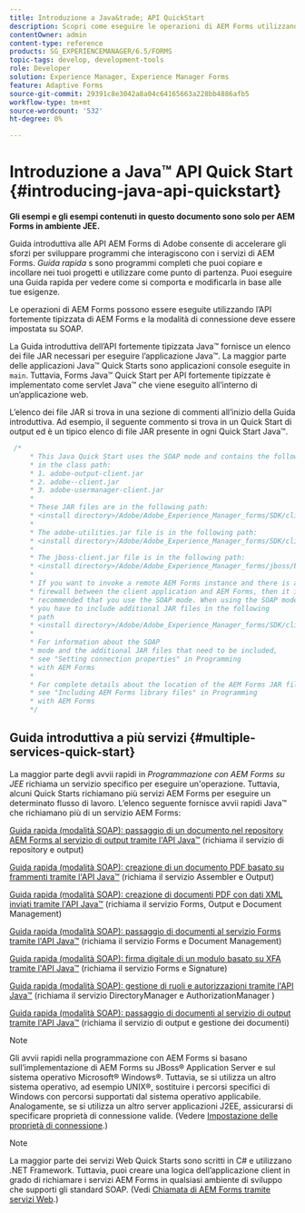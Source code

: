```yaml
---
title: Introduzione a Java&trade; API QuickStart
description: Scopri come eseguire le operazioni di AEM Forms utilizzando l’API fortemente tipizzata di AEM Forms Java&trade abilitata con la connessione SOAP.
contentOwner: admin
content-type: reference
products: SG_EXPERIENCEMANAGER/6.5/FORMS
topic-tags: develop, development-tools
role: Developer
solution: Experience Manager, Experience Manager Forms
feature: Adaptive Forms
source-git-commit: 29391c8e3042a8a04c64165663a228bb4886afb5
workflow-type: tm+mt
source-wordcount: '532'
ht-degree: 0%

---
```


# Introduzione a Java™ API Quick Start {#introducing-java-api-quickstart}

**Gli esempi e gli esempi contenuti in questo documento sono solo per AEM Forms in ambiente JEE.**

Guida introduttiva alle API AEM Forms di Adobe consente di accelerare gli sforzi per sviluppare programmi che interagiscono con i servizi di AEM Forms. *Guida rapida* s sono programmi completi che puoi copiare e incollare nei tuoi progetti e utilizzare come punto di partenza. Puoi eseguire una Guida rapida per vedere come si comporta e modificarla in base alle tue esigenze.

Le operazioni di AEM Forms possono essere eseguite utilizzando l’API fortemente tipizzata di AEM Forms e la modalità di connessione deve essere impostata su SOAP.

La Guida introduttiva dell’API fortemente tipizzata Java™ fornisce un elenco dei file JAR necessari per eseguire l’applicazione Java™. La maggior parte delle applicazioni Java™ Quick Starts sono applicazioni console eseguite in `main`. Tuttavia, Forms Java™ Quick Start per API fortemente tipizzate è implementato come servlet Java™ che viene eseguito all’interno di un’applicazione web.

L’elenco dei file JAR si trova in una sezione di commenti all’inizio della Guida introduttiva. Ad esempio, il seguente commento si trova in un Quick Start di output ed è un tipico elenco di file JAR presente in ogni Quick Start Java™.

```java
 /*
     * This Java Quick Start uses the SOAP mode and contains the following JAR files
     * in the class path:
     * 1. adobe-output-client.jar
     * 2. adobe--client.jar
     * 3. adobe-usermanager-client.jar
     *
     * These JAR files are in the following path:
     * <install directory>/Adobe/Adobe_Experience_Manager_forms/SDK/client-libs/common
     *
     * The adobe-utilities.jar file is in the following path:
     * <install directory>/Adobe/Adobe_Experience_Manager_forms/SDK/client-libs/jboss
     *
     * The jboss-client.jar file is in the following path:
     * <install directory>/Adobe/Adobe_Experience_Manager_forms/jboss/bin/client
     *
     * If you want to invoke a remote AEM Forms instance and there is a
     * firewall between the client application and AEM Forms, then it is
     * recommended that you use the SOAP mode. When using the SOAP mode,
     * you have to include additional JAR files in the following
     * path
     * <install directory>/Adobe/Adobe_Experience_Manager_forms/SDK/client-libs/thirdparty
     *
     * For information about the SOAP
     * mode and the additional JAR files that need to be included,
     * see "Setting connection properties" in Programming
     * with AEM Forms
     *
     * For complete details about the location of the AEM Forms JAR files,
     * see "Including AEM Forms library files" in Programming
     * with AEM Forms
     */
```

## Guida introduttiva a più servizi {#multiple-services-quick-start}

La maggior parte degli avvii rapidi in *Programmazione con AEM Forms su JEE* richiama un servizio specifico per eseguire un&#39;operazione. Tuttavia, alcuni Quick Starts richiamano più servizi AEM Forms per eseguire un determinato flusso di lavoro. L’elenco seguente fornisce avvii rapidi Java™ che richiamano più di un servizio AEM Forms:

[Guida rapida (modalità SOAP): passaggio di un documento nel repository AEM Forms al servizio di output tramite l&#39;API Java™](/help/forms/developing/output-service-java-api-quick.md#quick-start-soap-mode-passing-a-document-located-in-the-repository-to-the-output-service-using-the-java-api) (richiama il servizio di repository e output)

[Guida rapida (modalità SOAP): creazione di un documento PDF basato su frammenti tramite l&#39;API Java™](/help/forms/developing/output-service-java-api-quick.md#quick-start-soap-mode-creating-a-pdf-document-based-on-fragments-using-the-java-api) (richiama il servizio Assembler e Output)

[Guida rapida (modalità SOAP): creazione di documenti PDF con dati XML inviati tramite l&#39;API Java™](/help/forms/developing/forms-service-api-quick-starts.md#quick-start-soap-mode-creating-pdf-documents-with-submitted-xml-data-using-the-java-api) (richiama il servizio Forms, Output e Document Management)

[Guida rapida (modalità SOAP): passaggio di documenti al servizio Forms tramite l&#39;API Java™](/help/forms/developing/forms-service-api-quick-starts.md#quick-start-soap-mode-passing-documents-to-the-forms-service-using-the-java-api) (richiama il servizio Forms e Document Management)

[Guida rapida (modalità SOAP): firma digitale di un modulo basato su XFA tramite l&#39;API Java™](/help/forms/developing/signature-service-java-api-quick.md#quick-start-soap-mode-digitally-signing-a-xfa-based-form-using-the-java-api) (richiama il servizio Forms e Signature)

[Guida rapida (modalità SOAP): gestione di ruoli e autorizzazioni tramite l&#39;API Java™](/help/forms/developing/user-manager-java-api-quick.md#quick-start-soap-mode-managing-roles-and-permissions-using-the-java-api) (richiama il servizio DirectoryManager e AuthorizationManager )

[Guida rapida (modalità SOAP): passaggio di documenti al servizio di output tramite l&#39;API Java™](/help/forms/developing/output-service-java-api-quick.md#quick-start-soap-mode-passing-documents-to-the-output-service-using-the-java-api) (richiama il servizio di output e gestione dei documenti)

>[!NOTE]
>
>Gli avvii rapidi nella programmazione con AEM Forms si basano sull’implementazione di AEM Forms su JBoss® Application Server e sul sistema operativo Microsoft® Windows®. Tuttavia, se si utilizza un altro sistema operativo, ad esempio UNIX®, sostituire i percorsi specifici di Windows con percorsi supportati dal sistema operativo applicabile. Analogamente, se si utilizza un altro server applicazioni J2EE, assicurarsi di specificare proprietà di connessione valide. (Vedere [Impostazione delle proprietà di connessione](/help/forms/developing/invoking-aem-forms-using-java.md#setting-connection-properties).)

>[!NOTE]
>
>La maggior parte dei servizi Web Quick Starts sono scritti in C# e utilizzano .NET Framework. Tuttavia, puoi creare una logica dell’applicazione client in grado di richiamare i servizi AEM Forms in qualsiasi ambiente di sviluppo che supporti gli standard SOAP. (Vedi [Chiamata di AEM Forms tramite servizi Web](/help/forms/developing/invoking-aem-forms-using-web.md#invoking-aem-forms-using-web-services).)
